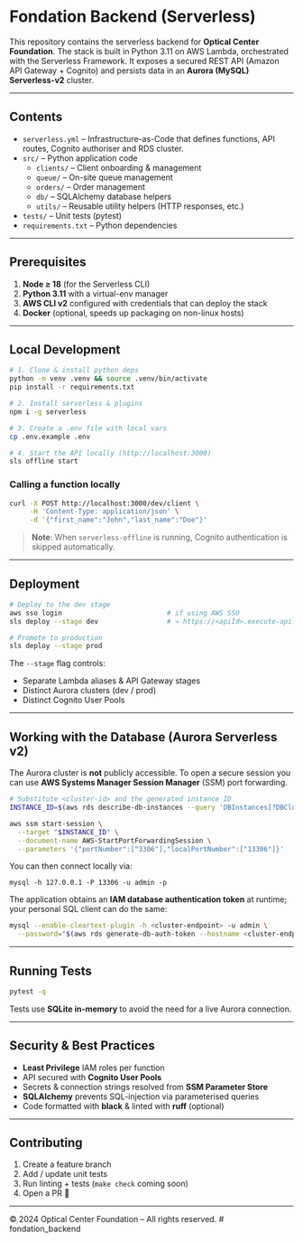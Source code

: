 # Fondation Backend (Serverless)

This repository contains the serverless backend for **Optical Center Foundation**.
The stack is built in Python   3.11 on AWS Lambda, orchestrated with the Serverless Framework. It exposes a secured REST API (Amazon API Gateway + Cognito) and persists data in an **Aurora (MySQL) Serverless-v2** cluster.

---

## Contents

* `serverless.yml` – Infrastructure-as-Code that defines functions, API routes, Cognito authoriser and RDS cluster.
* `src/` – Python application code
  * `clients/` – Client onboarding & management
  * `queue/`   – On-site queue management
  * `orders/`  – Order management
  * `db/`      – SQLAlchemy database helpers
  * `utils/`    – Reusable utility helpers (HTTP responses, etc.)
* `tests/` – Unit tests (pytest)
* `requirements.txt` – Python dependencies

---

## Prerequisites

1. **Node ≥ 18** (for the Serverless CLI)
2. **Python 3.11** with a virtual-env manager
3. **AWS CLI v2** configured with credentials that can deploy the stack
4. **Docker** (optional, speeds up packaging on non-linux hosts)

---

## Local Development

```bash
# 1. Clone & install python deps
python -m venv .venv && source .venv/bin/activate
pip install -r requirements.txt

# 2. Install serverless & plugins
npm i -g serverless

# 3. Create a .env file with local vars
cp .env.example .env

# 4. Start the API locally (http://localhost:3000)
sls offline start
```

### Calling a function locally

```bash
curl -X POST http://localhost:3000/dev/client \
     -H 'Content-Type: application/json' \
     -d '{"first_name":"John","last_name":"Doe"}'
```

> **Note**: When `serverless-offline` is running, Cognito authentication is skipped automatically.

---

## Deployment

```bash
# Deploy to the dev stage
aws sso login                          # if using AWS SSO
sls deploy --stage dev                 # → https://<apiId>.execute-api.<region>.amazonaws.com/dev

# Promote to production
sls deploy --stage prod
```

The `--stage` flag controls:
* Separate Lambda aliases & API Gateway stages
* Distinct Aurora clusters (dev / prod)
* Distinct Cognito User Pools

---

## Working with the Database (Aurora Serverless v2)

The Aurora cluster is **not** publicly accessible. To open a secure session you can use **AWS Systems Manager Session Manager** (SSM) port forwarding.

```bash
# Substitute <cluster-id> and the generated instance ID
INSTANCE_ID=$(aws rds describe-db-instances --query 'DBInstances[?DBClusterIdentifier==`fondation-back-dev-cluster`].DBInstanceIdentifier' --output text)

aws ssm start-session \
  --target "$INSTANCE_ID" \
  --document-name AWS-StartPortForwardingSession \
  --parameters '{"portNumber":["3306"],"localPortNumber":["13306"]}'
```

You can then connect locally via:

```
mysql -h 127.0.0.1 -P 13306 -u admin -p
```

The application obtains an **IAM database authentication token** at runtime; your personal SQL client can do the same:

```bash
mysql --enable-cleartext-plugin -h <cluster-endpoint> -u admin \
  --password="$(aws rds generate-db-auth-token --hostname <cluster-endpoint> --port 3306 --region <region> --username admin)"
```

---

## Running Tests

```bash
pytest -q
```

Tests use **SQLite in-memory** to avoid the need for a live Aurora connection.

---

## Security & Best Practices

* **Least Privilege** IAM roles per function
* API secured with **Cognito User Pools**
* Secrets & connection strings resolved from **SSM Parameter Store**
* **SQLAlchemy** prevents SQL-injection via parameterised queries
* Code formatted with **black** & linted with **ruff** (optional)

---

## Contributing

1. Create a feature branch
2. Add / update unit tests
3. Run linting + tests (`make check` coming soon)
4. Open a PR 🎉

---

© 2024 Optical Center Foundation – All rights reserved. # fondation_backend
